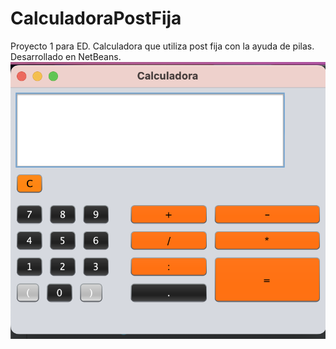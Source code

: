# CalculadoraPostFija
Proyecto 1 para ED. Calculadora que utiliza post fija con la ayuda de pilas. Desarrollado en NetBeans.
<img src="calculadora.png"/>
